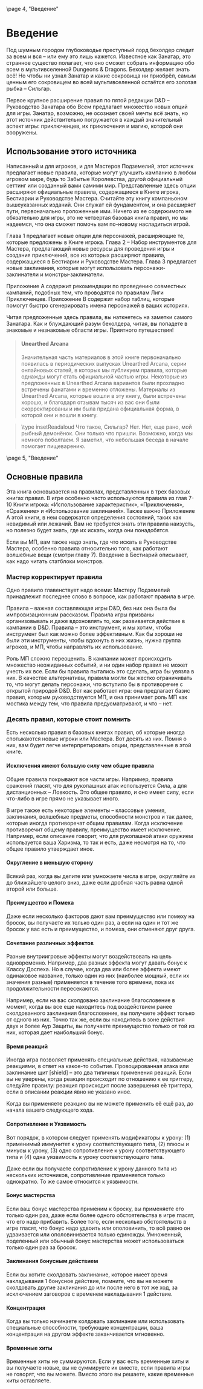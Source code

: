 \page 4, "Введение"
# Введение
Под шумным городом глубоководье преступный лорд бехолдер следит за всем и вся – или ему это лишь кажется. Известное как Занатар, это странное существо полагает, что оно сможет собрать информацию обо всем в мультивселенной Dungeons & Dragons. Бехолдер желает знать всё! Но чтобы ни узнал Занатар и какие сокровища ни приобрёл, самым ценным его сокровищем во всей мультивселенной остаётся его золотая рыбка – Сильгар.

Первое крупное расширение правил по пятой редакции D&D – Руководство Занатара обо Всем предлагает множество новых опций для игры. Занатар, возможно, не осознает своей мечты всё знать, но этот источник действительно погружается в каждый значительный аспект игры: приключенцев, их приключения и магию, которой они вооружены.

## Использование этого источника
Написанный и для игроков, и для Мастеров Подземелий, этот источник предлагает новые правила, которые могут улучшить кампанию в любом игровом мире, будь то Забытые Королевства, другой официальный сеттинг или созданный вами самими мир. Представленные здесь опции расширяют официальные правила, содержащиеся в Книге игрока, Бестиарии и Руководстве Мастера. Считайте эту книгу компаньоном вышеуказанных изданий. Они служат ей фундаментом, и она расширяет пути, первоначально проложенные ими. Ничего из ее содержимого не обязательно для игры, это не четвертая базовая книга правил, но мы надеемся, что она сможет помочь вам по-новому насладиться игрой.

Глава 1 предлагает новые опции для персонажей, расширяющие те, которые предложены в Книге игрока. Глава 2 – Набор инструментов для Мастера, предлагающий новые ресурсы для проведения игры и создания приключений, все из которых расширяют правила, содержащиеся в Бестиарии и Руководстве Мастера. Глава 3 предлагает новые заклинания, которые могут использовать персонажи-заклинатели и монстры-заклинатели.

Приложение А содержит рекомендации по проведению совместных кампаний, подобных тем, что проводятся по правилам Лиги Приключенцев. Приложение В содержит набор таблиц, которые помогут быстро сгенерировать имена персонажей в ваших историях.

Читая предложенные здесь правила, вы наткнетесь на заметки самого Занатара. Как и блуждающий разум бехолдера, читая, вы попадете в знакомые и незнакомые области игры. Приятного путешествия!

> #### Unearthed Arcana
> Значительная часть материалов в этой книге первоначально появилась в периодических выпусках Unearthed Arcana, серии онлайновых статей, в которых мы публикуем правила, которые однажды могут стать официальной частью игры. Некоторые из предложенных в Unearthed Arcana вариантов были прохладно встречены фанатами и временно отложены. Материалы из Unearthed Arcana, которые вошли в эту книгу, были встречены хорошо, и благодаря отзывам тысяч из вас они были скорректированы и им была придана официальная форма, в которой они и вошли в книгу.

> \type insetReadaloud
> Что такое, Сильгар? Нет. Нет, еще рано, мой рыбный демонёнок. Они только что пришли. Возможно, когда мы немного поболтаем. Я заметил, что небольшая беседа в начале помогает пищеварению.


\page 5, "Введение"
## Основные правила
Эта книга основывается на правилах, представленных в трех базовых книгах правил. В игре особенно часто используются правила из глав 7-10 Книги игрока: «Использование характеристик», «Приключения», «Сражение» и «Использование заклинаний». Также важно Приложение А этой книги, в нем содержатся определения состояний, таких как невидимый или лежачий. Вам не требуется знать эти правила наизусть, но полезно будет знать, где их искать, когда они понадобятся.

Если вы МП, вам также надо знать, где что искать в Руководстве Мастера, особенно правила относительно того, как работают волшебные вещи (смотри главу 7). Введение в Бестиарий описывает, как надо читать статблоки монстров.

### Мастер корректирует правила
Одно правило главенствует надо всеми: Мастеру Подземелий принадлежит последнее слово в вопросе, как работают правила в игре.

Правила – важная составляющая игры D&D, без них она была бы импровизационным рассказом. Правила игры призваны организовывать и даже вдохновлять то, как развивается действие в кампании в D&D. Правила – это инструмент, и мы хотим, чтобы инструмент был как можно более эффективным. Как бы хороши не были эти инструменты, чтобы вдохнуть в них жизнь, нужна группа игроков, и МП, чтобы направлять их использование.

Роль МП сложно переоценить. В кампании может происходить множество неожиданных событий, и ни один набор правил не может учесть их все. Если бы правила пытались это сделать, игра бы увязла в них. В качестве альтернативы, правила могли бы жестко ограничивать то, что могут делать персонажи, что вступило бы в противоречие с открытой природой D&D. Вот как работает игра: она предлагает базис правил, которым руководствуется МП, и она принимает роль МП как мостика между тем, что правила предусматривают, и что – нет.

### Десять правил, которые стоит помнить
Есть несколько правил в базовых книгах правил, об которые иногда спотыкаются новые игроки или Мастера. Вот десять из них. Помня о них, вам будет легче интерпретировать опции, представленные в этой книге.

#### Исключения имеют большую силу чем общие правила
Общие правила покрывают все части игры. Например, правила сражений гласят, что для рукопашных атак используется Сила, а для дистанционных – Ловкость. Это общее правило, и оно имеет силу, если что-либо в игре прямо не указывает иного.

В игре также есть некоторые элементы – классовые умения, заклинания, волшебные предметы, способности монстров и так далее, которые иногда противоречат общим правилам. Когда исключение противоречит общему правилу, преимущество имеет исключение. Например, если описание говорит, что для рукопашной атаки оружием используется ваша Харизма, то так и есть, даже несмотря на то, что общее правило утверждает иное.

#### Округление в меньшую сторону
Всякий раз, когда вы делите или умножаете числа в игре, округляйте их до ближайшего целого вниз, даже если дробная часть равна одной второй или больше.

#### Преимущество и Помеха
Даже если несколько факторов дают вам преимущество или помеху на бросок, вы получаете их только один раз, а если на один и тот же бросок у вас есть и преимущество, и помеха, они отменяют друг друга.

#### Сочетание различных эффектов
Разные внутриигровые эффекты могут воздействовать на цель одновременно. Например, два разных эффекта могут давать бонус к Классу Доспеха. Но в случае, когда два или более эффекта имеют одинаковое название, только один из них (наиболее мощный, если их значения разные) применяется в течение того времени, пока их продолжительности пересекаются.

Например, если на вас сколдовано заклинание благословение в момент, когда вы все еще находитесь под воздействием ранее сколдованного заклинания благословение, вы получаете эффект только от одного из них. Точно так же, если вы находитесь в зоне действия двух и более Аур Защиты, вы получаете преимущество только от той из них, которая дает наибольший бонус.

#### Время реакций
Иногда игра позволяет применять специальные действия, называемые реакциями, в ответ на какое-то событие. Провоцированная атака или заклинание щит [shield] – это два типичных применения реакций. Если вы не уверены, когда реакция происходит по отношению к ее триггеру, следуйте правилу: реакция происходит после завершения её триггера, если в описании реакции явно не указано иное.

Когда вы применяете реакцию вы не можете применить её ещё раз, до начала вашего следующего хода.

#### Сопротивление и Уязвимость
Вот порядок, в котором следует применять модификаторы к урону: (1) применимый иммунитет к урону соответствующего типа, (2) плюсы и минусы к урону, (3) одно сопротивление к урону соответствующего типа и (4) одна уязвимость к урону соответствующего типа.

Даже если вы получаете сопротивление к урону данного типа из нескольких источников, сопротивление применяется только однократно. То же самое относится к уязвимости.

#### Бонус мастерства
Если ваш бонус мастерства применим к броску, вы применяете его только один раз, даже если более одного обстоятельства в игре гласят, что его надо прибавить. Более того, если несколько обстоятельств в игре гласят, что бонус надо удвоить или ополовинить, то всё равно он удваивается или ополовинивается только единожды. Умноженный, поделенный или обычный бонус мастерства может использоваться только один раз за бросок.

#### Заклинания бонусным действием
Если вы хотите сколдовать заклинание, которое имеет время накладывания 1 бонусное действие, помните, что вы не можете сколдовать другие заклинания до или после него в тот же ход, за исключением заговоров с временем накладывания 1 действие.

#### Концентрация
Когда вы только начинаете колдовать заклинание или использовать специальные способности, требующие концентрации, ваша концентрация на другом эффекте заканчивается мгновенно.

#### Временные хиты
Временные хиты не суммируются. Если у вас есть временные хиты и вы получаете новые, вы не суммируете их вместе, если правила игры не говорят, что вы можете. Вместо этого вы решаете, какие временные хиты оставляете.
